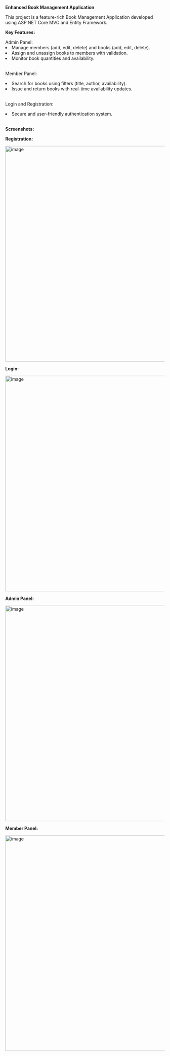 <p><b>Enhanced Book Management Application</b></p>
<p>This project is a feature-rich Book Management Application developed using ASP.NET Core MVC and Entity Framework.</p>

<p><b>Key Features:</b></p>
Admin Panel:
<li>Manage members (add, edit, delete) and books (add, edit, delete).</li>
<li>Assign and unassign books to members with validation.</li>
<li>Monitor book quantities and availability.</li> </br>

Member Panel:
<li>Search for books using filters (title, author, availability).</li>
<li>Issue and return books with real-time availability updates.</li></br>

Login and Registration:
<li>Secure and user-friendly authentication system.</li>
</br>
<p><b>Screenshots:</b></p>
<p><b>Registration:</b></p>
<img width="680" alt="image" src="https://github.com/user-attachments/assets/e13b4252-58b9-4fb7-9454-11c407166fd8" />

</br>
<p><b>Login:</b></p>
<img width="680" alt="image" src="https://github.com/user-attachments/assets/01bdd96d-863d-4b2e-9e82-92274be13722" />
</br>
<p><b>Admin Panel:</b></p>
<img width="680" alt="image" src="https://github.com/user-attachments/assets/8978d5b3-f9f4-4732-bc77-34103ad89ce8" />
</br>
<p><b>Member Panel:</b></p>
<img width="680" alt="image" src="https://github.com/user-attachments/assets/678dcff1-47c0-4de9-935f-8891f282e945" />
